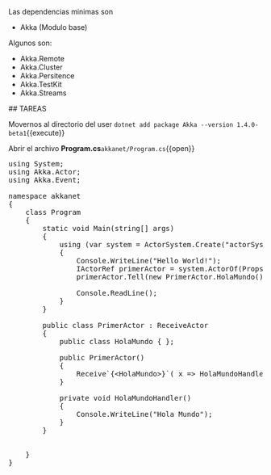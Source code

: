 Las dependencias minimas son
* Akka (Modulo base)

Algunos  son:

* Akka.Remote
* Akka.Cluster
* Akka.Persitence
* Akka.TestKit
* Akka.Streams

## TAREAS

Movernos al directorio del user
`dotnet add package Akka --version 1.4.0-beta1`{{execute}}

Abrir el archivo **Program.cs**`akkanet/Program.cs`{{open}}


<pre class="file" data-filename="akkanet/Program.cs" data-target="replace">
using System;
using Akka.Actor;
using Akka.Event;

namespace akkanet
{
    class Program
    {
        static void Main(string[] args)
        {
            using (var system = ActorSystem.Create("actorSystem"))
            {
                Console.WriteLine("Hello World!");
                IActorRef primerActor = system.ActorOf(Props.Create{&lt;PrimerActor&gt;}(), "primer-actor");
                primerActor.Tell(new PrimerActor.HolaMundo());

                Console.ReadLine();
            }
        }

        public class PrimerActor : ReceiveActor
        {
            public class HolaMundo { };

            public PrimerActor()
            {
                Receive`{&lt;HolaMundo&gt;}`( x => HolaMundoHandler());
            }

            private void HolaMundoHandler()
            {
                Console.WriteLine("Hola Mundo");
            }
        }


    }
}

</pre>